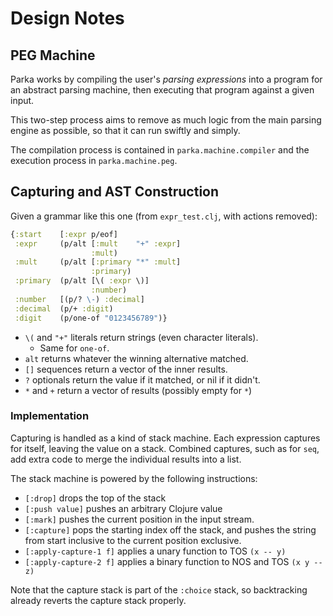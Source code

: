 # Design Notes

## PEG Machine

Parka works by compiling the user's _parsing expressions_ into a program for an
abstract parsing machine, then executing that program against a given input.

This two-step process aims to remove as much logic from the main parsing engine
as possible, so that it can run swiftly and simply.

The compilation process is contained in `parka.machine.compiler` and the
execution process in `parka.machine.peg`.

## Capturing and AST Construction

Given a grammar like this one (from `expr_test.clj`, with actions removed):

```clojure
{:start    [:expr p/eof]
 :expr     (p/alt [:mult    "+" :expr]
                  :mult)
 :mult     (p/alt [:primary "*" :mult]
                  :primary)
 :primary  (p/alt [\( :expr \)]
                  :number)
 :number   [(p/? \-) :decimal]
 :decimal  (p/+ :digit)
 :digit    (p/one-of "0123456789")}
```

- `\(` and `"+"` literals return strings (even character literals).
    - Same for `one-of`.
- `alt` returns whatever the winning alternative matched.
- `[]` sequences return a vector of the inner results.
- `?` optionals return the value if it matched, or nil if it didn't.
- `*` and `+` return a vector of results (possibly empty for `*`)

### Implementation

Capturing is handled as a kind of stack machine. Each expression captures for
itself, leaving the value on a stack. Combined captures, such as for `seq`, add
extra code to merge the individual results into a list.

The stack machine is powered by the following instructions:

- `[:drop]` drops the top of the stack
- `[:push value]` pushes an arbitrary Clojure value
- `[:mark]` pushes the current position in the input stream.
- `[:capture]` pops the starting index off the stack, and pushes the string from
  start inclusive to the current position exclusive.
- `[:apply-capture-1 f]` applies a unary function to TOS `(x -- y)`
- `[:apply-capture-2 f]` applies a binary function to NOS and TOS `(x y -- z)`

Note that the capture stack is part of the `:choice` stack, so backtracking
already reverts the capture stack properly.

